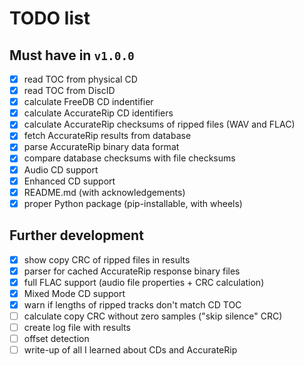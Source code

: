 # TODO list

## Must have in `v1.0.0`

- [x] read TOC from physical CD
- [x] read TOC from DiscID
- [x] calculate FreeDB CD indentifier
- [x] calculate AccurateRip CD identifiers
- [x] calculate AccurateRip checksums of ripped files (WAV and FLAC)
- [x] fetch AccurateRip results from database
- [x] parse AccurateRip binary data format
- [x] compare database checksums with file checksums
- [x] Audio CD support
- [x] Enhanced CD support
- [x] README.md (with acknowledgements)
- [x] proper Python package (pip-installable, with wheels)

## Further development

- [x] show copy CRC of ripped files in results
- [x] parser for cached AccurateRip response binary files
- [x] full FLAC support (audio file properties + CRC calculation)
- [x] Mixed Mode CD support
- [x] warn if lengths of ripped tracks don't match CD TOC
- [ ] calculate copy CRC without zero samples ("skip silence" CRC)
- [ ] create log file with results
- [ ] offset detection
- [ ] write-up of all I learned about CDs and AccurateRip
